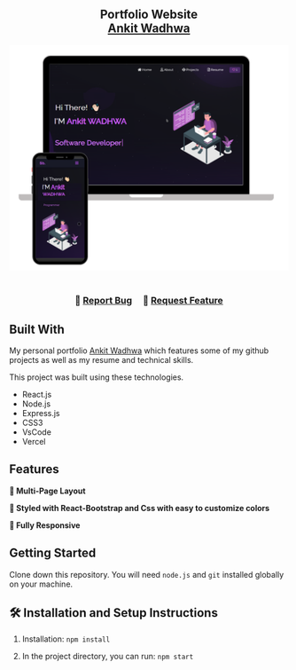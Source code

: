 <h2 align="center">
  Portfolio Website <br/>
  <a href="https://ankitwadhwa1402.github.io/" target="_parent">Ankit Wadhwa</a>
</h2>
<div align="center">
  <img alt="Demo" src="./Images/readme-img1.png" />
</div>

<br/>

<h3 align="center">
    🔹
    <a href="https://github.com/Ankitwadhwa1402/Portfolio/issues">Report Bug</a> &nbsp; &nbsp;
    🔹
    <a href="https://github.com/Ankitwadhwa1402/Portfolio/issues">Request Feature</a>
</h3>

## Built With

My personal portfolio <a href="https://ankitwadhwa1402.github.io/" target="_blank">Ankit Wadhwa</a> which features some of my github projects as well as my resume and technical skills.<br/>

This project was built using these technologies.

- React.js
- Node.js
- Express.js
- CSS3
- VsCode
- Vercel

## Features

**📖 Multi-Page Layout**

**🎨 Styled with React-Bootstrap and Css with easy to customize colors**

**📱 Fully Responsive**

## Getting Started

Clone down this repository. You will need `node.js` and `git` installed globally on your machine.
## 🛠 Installation and Setup Instructions

1. Installation: `npm install`

2. In the project directory, you can run: `npm start`
